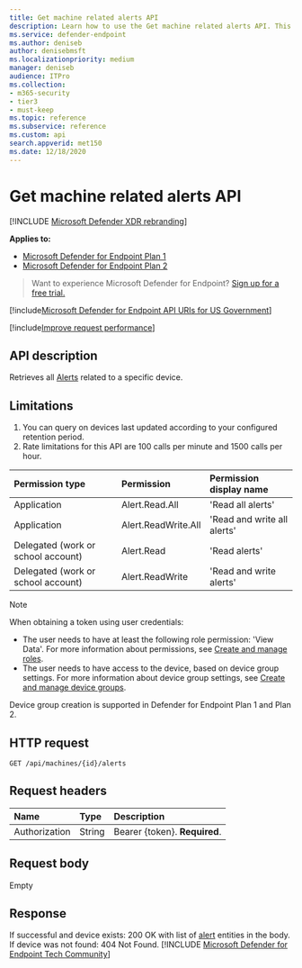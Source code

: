 ```yaml
---
title: Get machine related alerts API
description: Learn how to use the Get machine related alerts API. This API allows you to retrieve all alerts that are related to a specific device in Microsoft Defender for Endpoint.
ms.service: defender-endpoint
ms.author: deniseb
author: denisebmsft
ms.localizationpriority: medium
manager: deniseb
audience: ITPro
ms.collection: 
- m365-security
- tier3
- must-keep
ms.topic: reference
ms.subservice: reference
ms.custom: api
search.appverid: met150
ms.date: 12/18/2020
---
```


# Get machine related alerts  API

[!INCLUDE [Microsoft Defender XDR rebranding](../../includes/microsoft-defender.md)]

**Applies to:** 
- [Microsoft Defender for Endpoint Plan 1](../microsoft-defender-endpoint.md)
- [Microsoft Defender for Endpoint Plan 2](../microsoft-defender-endpoint.md)

> Want to experience Microsoft Defender for Endpoint? [Sign up for a free trial.](https://signup.microsoft.com/create-account/signup?products=7f379fee-c4f9-4278-b0a1-e4c8c2fcdf7e&ru=https://aka.ms/MDEp2OpenTrial?ocid=docs-wdatp-exposedapis-abovefoldlink)

[!include[Microsoft Defender for Endpoint API URIs for US Government](../../includes/microsoft-defender-api-usgov.md)]

[!include[Improve request performance](../../includes/improve-request-performance.md)]

## API description

Retrieves all [Alerts](alerts.md) related to a specific device.

## Limitations

1. You can query on devices last updated according to your configured retention period.
2. Rate limitations for this API are 100 calls per minute and 1500 calls per hour.

Permission type|Permission|Permission display name
:---|:---|:---
Application|Alert.Read.All|'Read all alerts'
Application|Alert.ReadWrite.All|'Read and write all alerts'
Delegated (work or school account) | Alert.Read | 'Read alerts'
Delegated (work or school account) | Alert.ReadWrite | 'Read and write alerts'

> [!NOTE]
> When obtaining a token using user credentials:
>
> - The user needs to have at least the following role permission: 'View Data'. For more information about permissions, see [Create and manage roles](../user-roles.md).
> - The user needs to have access to the device, based on device group settings. For more information about device group settings, see [Create and manage device groups](../machine-groups.md).
>
> Device group creation is supported in Defender for Endpoint Plan 1 and Plan 2.
## HTTP request

```http
GET /api/machines/{id}/alerts
```

## Request headers

Name|Type|Description
:---|:---|:---
Authorization | String | Bearer {token}. **Required**.

## Request body

Empty

## Response

If successful and device exists: 200 OK with list of [alert](alerts.md) entities in the body. If device was not found: 404 Not Found.
[!INCLUDE [Microsoft Defender for Endpoint Tech Community](../../includes/defender-mde-techcommunity.md)]
